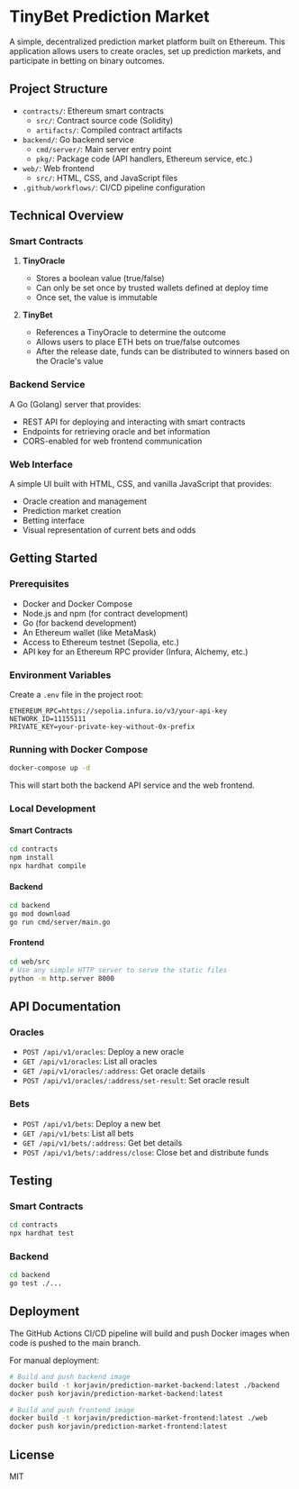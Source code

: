 # TinyBet Prediction Market

A simple, decentralized prediction market platform built on Ethereum. This application allows users to create oracles, set up prediction markets, and participate in betting on binary outcomes.

## Project Structure

- `contracts/`: Ethereum smart contracts
  - `src/`: Contract source code (Solidity)
  - `artifacts/`: Compiled contract artifacts
- `backend/`: Go backend service
  - `cmd/server/`: Main server entry point
  - `pkg/`: Package code (API handlers, Ethereum service, etc.)
- `web/`: Web frontend
  - `src/`: HTML, CSS, and JavaScript files
- `.github/workflows/`: CI/CD pipeline configuration

## Technical Overview

### Smart Contracts

1. **TinyOracle**
   - Stores a boolean value (true/false)
   - Can only be set once by trusted wallets defined at deploy time
   - Once set, the value is immutable

2. **TinyBet**
   - References a TinyOracle to determine the outcome
   - Allows users to place ETH bets on true/false outcomes
   - After the release date, funds can be distributed to winners based on the Oracle's value

### Backend Service

A Go (Golang) server that provides:
- REST API for deploying and interacting with smart contracts
- Endpoints for retrieving oracle and bet information
- CORS-enabled for web frontend communication

### Web Interface

A simple UI built with HTML, CSS, and vanilla JavaScript that provides:
- Oracle creation and management
- Prediction market creation
- Betting interface
- Visual representation of current bets and odds

## Getting Started

### Prerequisites

- Docker and Docker Compose
- Node.js and npm (for contract development)
- Go (for backend development)
- An Ethereum wallet (like MetaMask)
- Access to Ethereum testnet (Sepolia, etc.)
- API key for an Ethereum RPC provider (Infura, Alchemy, etc.)

### Environment Variables

Create a `.env` file in the project root:

```
ETHEREUM_RPC=https://sepolia.infura.io/v3/your-api-key
NETWORK_ID=11155111
PRIVATE_KEY=your-private-key-without-0x-prefix
```

### Running with Docker Compose

```bash
docker-compose up -d
```

This will start both the backend API service and the web frontend.

### Local Development

#### Smart Contracts

```bash
cd contracts
npm install
npx hardhat compile
```

#### Backend

```bash
cd backend
go mod download
go run cmd/server/main.go
```

#### Frontend

```bash
cd web/src
# Use any simple HTTP server to serve the static files
python -m http.server 8000
```

## API Documentation

### Oracles

- `POST /api/v1/oracles`: Deploy a new oracle
- `GET /api/v1/oracles`: List all oracles
- `GET /api/v1/oracles/:address`: Get oracle details
- `POST /api/v1/oracles/:address/set-result`: Set oracle result

### Bets

- `POST /api/v1/bets`: Deploy a new bet
- `GET /api/v1/bets`: List all bets
- `GET /api/v1/bets/:address`: Get bet details
- `POST /api/v1/bets/:address/close`: Close bet and distribute funds

## Testing

### Smart Contracts

```bash
cd contracts
npx hardhat test
```

### Backend

```bash
cd backend
go test ./...
```

## Deployment

The GitHub Actions CI/CD pipeline will build and push Docker images when code is pushed to the main branch.

For manual deployment:

```bash
# Build and push backend image
docker build -t korjavin/prediction-market-backend:latest ./backend
docker push korjavin/prediction-market-backend:latest

# Build and push frontend image
docker build -t korjavin/prediction-market-frontend:latest ./web
docker push korjavin/prediction-market-frontend:latest
```

## License

MIT